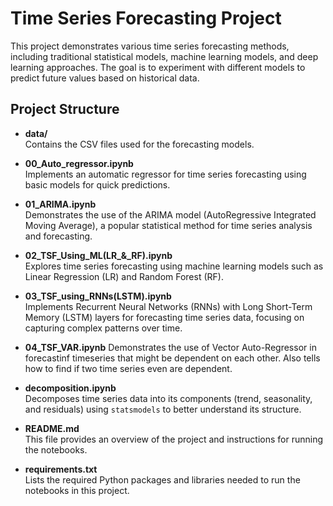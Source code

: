 # Time Series Forecasting Project

This project demonstrates various time series forecasting methods, including traditional statistical models, machine learning models, and deep learning approaches. The goal is to experiment with different models to predict future values based on historical data.

## Project Structure

- **data/**  
  Contains the CSV files used for the forecasting models.

- **00_Auto_regressor.ipynb**  
  Implements an automatic regressor for time series forecasting using basic models for quick predictions.

- **01_ARIMA.ipynb**  
  Demonstrates the use of the ARIMA model (AutoRegressive Integrated Moving Average), a popular statistical method for time series analysis and forecasting.

- **02_TSF_Using_ML(LR_&_RF).ipynb**  
  Explores time series forecasting using machine learning models such as Linear Regression (LR) and Random Forest (RF).

- **03_TSF_using_RNNs(LSTM).ipynb**  
  Implements Recurrent Neural Networks (RNNs) with Long Short-Term Memory (LSTM) layers for forecasting time series data, focusing on capturing complex patterns over time.

- **04_TSF_VAR.ipynb**
  Demonstrates the use of Vector Auto-Regressor in forecastinf timeseries that might be dependent on each other. Also tells how to find if two time series even are dependent.

- **decomposition.ipynb**  
  Decomposes time series data into its components (trend, seasonality, and residuals) using `statsmodels` to better understand its structure.

- **README.md**  
  This file provides an overview of the project and instructions for running the notebooks.

- **requirements.txt**  
  Lists the required Python packages and libraries needed to run the notebooks in this project.
